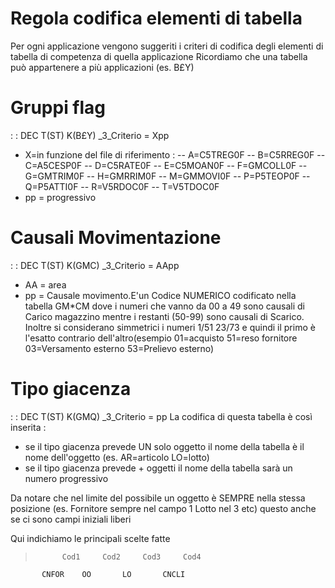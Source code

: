 # Regola codifica elementi di tabella
Per ogni applicazione vengono suggeriti i criteri di codifica degli elementi di tabella di competenza di quella applicazione
Ricordiamo che una tabella può appartenere a più applicazioni (es. B£Y)

# Gruppi flag
 :  : DEC T(ST) K(B£Y)
_3_Criterio = Xpp

- X=in funzione del file di riferimento : 
-- A=C5TREG0F
-- B=C5RREG0F
-- C=A5CESP0F
-- D=C5RATE0F
-- E=C5MOAN0F
-- F=GMCOLL0F
-- G=GMTRIM0F
-- H=GMRRIM0F
-- M=GMMOVI0F
-- P=P5TEOP0F
-- Q=P5ATTI0F
-- R=V5RDOC0F
-- T=V5TDOC0F
- pp = progressivo


# Causali Movimentazione
 :  : DEC T(ST) K(GMC)
_3_Criterio = AApp

- AA = area
- pp = Causale movimento.E'un Codice NUMERICO codificato nella tabella GM*CM dove i numeri che vanno da 00 a 49 sono causali di Carico magazzino mentre i restanti (50-99) sono causali di Scarico. Inoltre si considerano simmetrici i numeri 1/51 23/73 e quindi il primo è l'esatto contrario dell'altro(esempio 01=acquisto 51=reso fornitore 03=Versamento esterno 53=Prelievo esterno)


# Tipo giacenza
 :  : DEC T(ST) K(GMQ)
_3_Criterio = pp
 La codifica di questa tabella è così inserita : 

- se il tipo giacenza prevede UN solo oggetto il nome della tabella è il nome dell'oggetto (es. AR=articolo LO=lotto)
- se il tipo giacenza prevede + oggetti il nome della tabella sarà un numero progressivo

Da notare che nel limite del possibile un oggetto è SEMPRE nella stessa posizione (es. Fornitore sempre nel campo 1 Lotto nel 3 etc) questo anche se ci sono campi iniziali liberi

Qui indichiamo le principali scelte fatte
>           Cod1     Cod2     Cod3     Cod4
           CNFOR    OO       LO       CNCLI

